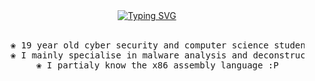 <div align="center">
<a href="https://git.io/typing-svg"><img src="https://readme-typing-svg.demolab.com?font=Nosifer&size=40&pause=1000&color=FFFFFF&center=true&vCenter=true&height=200&lines=sorrowsec;val%40sorrow.cc" alt="Typing SVG" /></a>
<br><br>
<pre>
    ❀ 19 year old cyber security and computer science student
    ❀ I mainly specialise in malware analysis and deconstruction
    ❀ I partialy know the x86 assembly language :P
</pre>
